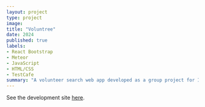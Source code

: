 ```yaml
---
layout: project
type: project
image: 
title: "Voluntree"
date: 2024
published: true
labels:
- React Bootstrap
- Meteor
- JavaScript
- HTML/CSS
- TestCafe
summary: "A volunteer search web app developed as a group project for ICS 414."
---
```


See the development site [here](https://ube-dev.github.io/).
